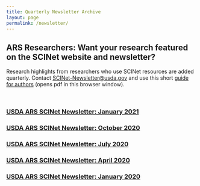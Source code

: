 ```yaml
---
title: Quarterly Newsletter Archive
layout: page
permalink: /newsletter/
---
```


## ARS Researchers: Want your research featured on the SCINet website and newsletter?

Research highlights from researchers who use SCINet resources are added quarterly. Contact [SCINet-Newsletter@usda.gov](mailto:SCINet-Newsletter@usda.gov?subject=research%20highlight) and use this short [guide for authors](/assets/pdf/research-highlights/Guide-for-SCINet-Research-Highlight-Authors.pdf) (opens pdf in this browser window).

<br>
 
### [USDA ARS SCINet Newsletter: January 2021](/assets/pdf/newsletters/SCINet-Newsletter-January-2021.pdf) 

### [USDA ARS SCINet Newsletter: October 2020](/assets/pdf/newsletters/SCINET-Newsletter-October-2020.pdf) 

### [USDA ARS SCINet Newsletter: July 2020](/assets/pdf/newsletters/SCINET-Newsletter-July-2020.pdf) 

### [USDA ARS SCINet Newsletter: April 2020](/assets/pdf/newsletters/SCINET-Newsletter-April-2020.pdf) 

### [USDA ARS SCINet Newsletter: January 2020](https://content.govdelivery.com/accounts/USDAARS/bulletins/26f910e) 
